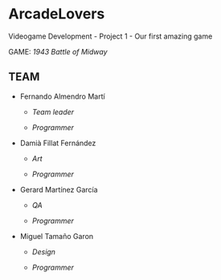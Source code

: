 # ArcadeLovers
Videogame Development - Project 1 - Our first amazing game

GAME: *1943 Battle of Midway*

## TEAM
* Fernando Almendro Martí 

  * *Team leader*

  * *Programmer*

* Damià Fillat Fernández

  * *Art*

  * *Programmer*

* Gerard Martínez García
  * *QA* 

  * *Programmer*

* Miguel Tamaño Garon

  * *Design* 

  * *Programmer*
